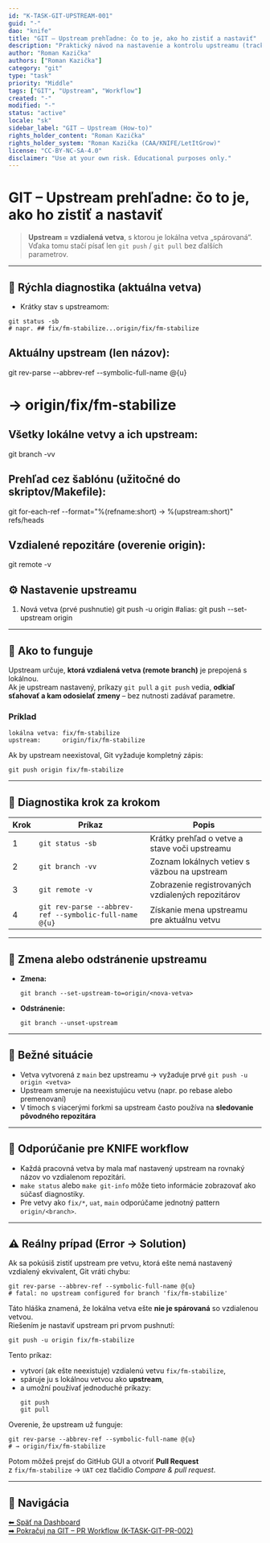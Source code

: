 ```yaml
---
id: "K-TASK-GIT-UPSTREAM-001"
guid: "-"
dao: "knife"
title: "GIT – Upstream prehľadne: čo to je, ako ho zistiť a nastaviť"
description: "Praktický návod na nastavenie a kontrolu upstreamu (tracking branch), aby 'git push' a 'git pull' vedeli, kam komunikovať."
author: "Roman Kazička"
authors: ["Roman Kazička"]
category: "git"
type: "task"
priority: "Middle"
tags: ["GIT", "Upstream", "Workflow"]
created: "-"
modified: "-"
status: "active"
locale: "sk"
sidebar_label: "GIT – Upstream (How-to)"
rights_holder_content: "Roman Kazička"
rights_holder_system: "Roman Kazička (CAA/KNIFE/LetItGrow)"
license: "CC-BY-NC-SA-4.0"
disclaimer: "Use at your own risk. Educational purposes only."
---
```


# GIT – Upstream prehľadne: čo to je, ako ho zistiť a nastaviť

> **Upstream = vzdialená vetva**, s ktorou je lokálna vetva „spárovaná“.  
> Vďaka tomu stačí písať len `git push` / `git pull` bez ďalších parametrov.

---

## 🧪 Rýchla diagnostika (aktuálna vetva)

- Krátky stav s upstreamom:
```
git status -sb
# napr. ## fix/fm-stabilize...origin/fix/fm-stabilize

```
##	Aktuálny upstream (len názov):
git rev-parse --abbrev-ref --symbolic-full-name @{u}
# -> origin/fix/fm-stabilize

## Všetky lokálne vetvy a ich upstream:

git branch -vv

## 	Prehľad cez šablónu (užitočné do skriptov/Makefile):

git for-each-ref --format="%(refname:short) -> %(upstream:short)" refs/heads

## 	Vzdialené repozitáre (overenie origin):

git remote -v

## ⚙️ Nastavenie upstreamu


1) Nová vetva (prvé pushnutie)
   git push -u origin <moja-vetva>
#alias: git push --set-upstream origin <moja-vetva>

---

## 🧩 Ako to funguje

Upstream určuje, **ktorá vzdialená vetva (remote branch)** je prepojená s lokálnou.  
Ak je upstream nastavený, príkazy `git pull` a `git push` vedia, **odkiaľ sťahovať a kam odosielať zmeny** – bez nutnosti zadávať parametre.

### Príklad
```
lokálna vetva: fix/fm-stabilize
upstream:      origin/fix/fm-stabilize
```
Ak by upstream neexistoval, Git vyžaduje kompletný zápis:
```
git push origin fix/fm-stabilize
```

---

## 🧭 Diagnostika krok za krokom

| Krok | Príkaz | Popis |
|------|---------|-------|
| 1 | `git status -sb` | Krátky prehľad o vetve a stave voči upstreamu |
| 2 | `git branch -vv` | Zoznam lokálnych vetiev s väzbou na upstream |
| 3 | `git remote -v` | Zobrazenie registrovaných vzdialených repozitárov |
| 4 | `git rev-parse --abbrev-ref --symbolic-full-name @{u}` | Získanie mena upstreamu pre aktuálnu vetvu |

---

## 🔧 Zmena alebo odstránenie upstreamu

- **Zmena:**
  ```
  git branch --set-upstream-to=origin/<nova-vetva>
  ```
- **Odstránenie:**
  ```
  git branch --unset-upstream
  ```

---

## 🧱 Bežné situácie

- Vetva vytvorená z `main` bez upstreamu → vyžaduje prvé `git push -u origin <vetva>`
- Upstream smeruje na neexistujúcu vetvu (napr. po rebase alebo premenovaní)
- V tímoch s viacerými forkmi sa upstream často používa na **sledovanie pôvodného repozitára**

---

## 📘 Odporúčanie pre KNIFE workflow

- Každá pracovná vetva by mala mať nastavený upstream na rovnaký názov vo vzdialenom repozitári.
- `make status` alebo `make git-info` môže tieto informácie zobrazovať ako súčasť diagnostiky.
- Pre vetvy ako `fix/*`, `uat`, `main` odporúčame jednotný pattern `origin/<branch>`.

---

## ⚠️ Reálny prípad (Error → Solution)

Ak sa pokúsiš zistiť upstream pre vetvu, ktorá ešte nemá nastavený vzdialený ekvivalent, Git vráti chybu:

```
git rev-parse --abbrev-ref --symbolic-full-name @{u}
# fatal: no upstream configured for branch 'fix/fm-stabilize'
```

Táto hláška znamená, že lokálna vetva ešte **nie je spárovaná** so vzdialenou vetvou.  
Riešením je nastaviť upstream pri prvom pushnutí:

```
git push -u origin fix/fm-stabilize
```

Tento príkaz:
- vytvorí (ak ešte neexistuje) vzdialenú vetvu `fix/fm-stabilize`,
- spáruje ju s lokálnou vetvou ako **upstream**,
- a umožní používať jednoduché príkazy:
  ```
  git push
  git pull
  ```

Overenie, že upstream už funguje:
```
git rev-parse --abbrev-ref --symbolic-full-name @{u}
# → origin/fix/fm-stabilize
```

Potom môžeš prejsť do GitHub GUI a otvoriť **Pull Request**  
z `fix/fm-stabilize` → `UAT` cez tlačidlo *Compare & pull request*.

---

## 🧭 Navigácia

[⬅ Späť na Dashboard](../index.md)  
[➡ Pokračuj na GIT – PR Workflow (K-TASK-GIT-PR-002)](../K-TASK-GIT-PR-002/index.md)
